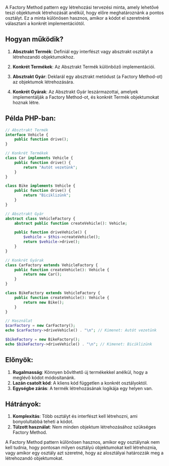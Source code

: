 A Factory Method pattern egy létrehozási tervezési minta, amely lehetővé teszi objektumok létrehozását anélkül, hogy előre meghatároznánk a pontos osztályt. Ez a minta különösen hasznos, amikor a kódot el szeretnénk választani a konkrét implementációtól.

## Hogyan működik?

1. **Absztrakt Termék**: Definiál egy interfészt vagy absztrakt osztályt a létrehozandó objektumokhoz.

2. **Konkrét Termékek**: Az Absztrakt Termék különböző implementációi.

3. **Absztrakt Gyár**: Deklarál egy absztrakt metódust (a Factory Method-ot) az objektumok létrehozására.

4. **Konkrét Gyárak**: Az Absztrakt Gyár leszármazottai, amelyek implementálják a Factory Method-ot, és konkrét Termék objektumokat hoznak létre.

## Példa PHP-ban:

```php
// Absztrakt Termék
interface Vehicle {
    public function drive();
}

// Konkrét Termékek
class Car implements Vehicle {
    public function drive() {
        return "Autót vezetünk";
    }
}

class Bike implements Vehicle {
    public function drive() {
        return "Biciklizünk";
    }
}

// Absztrakt Gyár
abstract class VehicleFactory {
    abstract public function createVehicle(): Vehicle;

    public function driveVehicle() {
        $vehicle = $this->createVehicle();
        return $vehicle->drive();
    }
}

// Konkrét Gyárak
class CarFactory extends VehicleFactory {
    public function createVehicle(): Vehicle {
        return new Car();
    }
}

class BikeFactory extends VehicleFactory {
    public function createVehicle(): Vehicle {
        return new Bike();
    }
}

// Használat
$carFactory = new CarFactory();
echo $carFactory->driveVehicle() . "\n"; // Kimenet: Autót vezetünk

$bikeFactory = new BikeFactory();
echo $bikeFactory->driveVehicle() . "\n"; // Kimenet: Biciklizünk
```

## Előnyök:

1. **Rugalmasság**: Könnyen bővíthető új termékekkel anélkül, hogy a meglévő kódot módosítanánk.
2. **Lazán csatolt kód**: A kliens kód független a konkrét osztályoktól.
3. **Egységbe zárás**: A termék létrehozásának logikája egy helyen van.

## Hátrányok:

1. **Komplexitás**: Több osztályt és interfészt kell létrehozni, ami bonyolultabbá teheti a kódot.
2. **Túlzott használat**: Nem minden objektum létrehozásához szükséges Factory Method.

A Factory Method pattern különösen hasznos, amikor egy osztálynak nem kell tudnia, hogy pontosan milyen osztályú objektumokat kell létrehoznia, vagy amikor egy osztály azt szeretné, hogy az alosztályai határozzák meg a létrehozandó objektumokat.